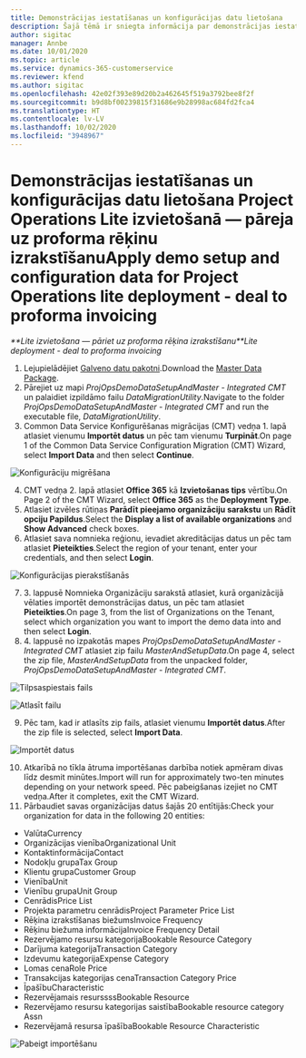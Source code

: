 ```yaml
---
title: Demonstrācijas iestatīšanas un konfigurācijas datu lietošana
description: Šajā tēmā ir sniegta informācija par demonstrācijas iestatīšanas un konfigurācijas datu lietošanu programmai Project Operations.
author: sigitac
manager: Annbe
ms.date: 10/01/2020
ms.topic: article
ms.service: dynamics-365-customerservice
ms.reviewer: kfend
ms.author: sigitac
ms.openlocfilehash: 42e02f393e89d20b2a462645f519a3792bee8f2f
ms.sourcegitcommit: b9d8bf00239815f31686e9b28998ac684fd2fca4
ms.translationtype: HT
ms.contentlocale: lv-LV
ms.lasthandoff: 10/02/2020
ms.locfileid: "3948967"
---
```

# <a name="apply-demo-setup-and-configuration-data-for-project-operations-lite-deployment---deal-to-proforma-invoicing"></a><span data-ttu-id="083e9-103">Demonstrācijas iestatīšanas un konfigurācijas datu lietošana Project Operations Lite izvietošanā — pāreja uz proforma rēķinu izrakstīšanu</span><span class="sxs-lookup"><span data-stu-id="083e9-103">Apply demo setup and configuration data for Project Operations lite deployment - deal to proforma invoicing</span></span>

<span data-ttu-id="083e9-104">_\*\*Lite izvietošana — pāriet uz proforma rēķina izrakstīšanu_</span><span class="sxs-lookup"><span data-stu-id="083e9-104">_\*\*Lite deployment - deal to proforma invoicing_</span></span>

1. <span data-ttu-id="083e9-105">Lejupielādējiet [Galveno datu pakotni](https://download.microsoft.com/download/3/4/1/341bf279-a64f-4baa-af31-ce624859b518/ProjOpsSampleSetupData%20-%20CE%20only%20CMT.zip).</span><span class="sxs-lookup"><span data-stu-id="083e9-105">Download the [Master Data Package](https://download.microsoft.com/download/3/4/1/341bf279-a64f-4baa-af31-ce624859b518/ProjOpsSampleSetupData%20-%20CE%20only%20CMT.zip).</span></span> 
2. <span data-ttu-id="083e9-106">Pārejiet uz mapi *ProjOpsDemoDataSetupAndMaster - Integrated CMT* un palaidiet izpildāmo failu *DataMigrationUtility*.</span><span class="sxs-lookup"><span data-stu-id="083e9-106">Navigate to the folder *ProjOpsDemoDataSetupAndMaster - Integrated CMT* and run the executable file, *DataMigrationUtility*.</span></span>
3. <span data-ttu-id="083e9-107">Common Data Service Konfigurēšanas migrācijas (CMT) vedņa 1. lapā atlasiet vienumu **Importēt datus** un pēc tam vienumu **Turpināt**.</span><span class="sxs-lookup"><span data-stu-id="083e9-107">On page 1 of the Common Data Service Configuration Migration (CMT) Wizard, select **Import Data** and then select **Continue**.</span></span>

![Konfigurāciju migrēšana](./media/1ConfigurationMigration.png)

4. <span data-ttu-id="083e9-109">CMT vedņa 2. lapā atlasiet **Office 365** kā **Izvietošanas tips** vērtību.</span><span class="sxs-lookup"><span data-stu-id="083e9-109">On Page 2 of the CMT Wizard, select **Office 365** as the **Deployment Type**.</span></span>
5. <span data-ttu-id="083e9-110">Atlasiet izvēles rūtiņas **Parādīt pieejamo organizāciju sarakstu** un **Rādīt opciju Papildus**.</span><span class="sxs-lookup"><span data-stu-id="083e9-110">Select the **Display a list of available organizations** and **Show Advanced** check boxes.</span></span>
6. <span data-ttu-id="083e9-111">Atlasiet sava nomnieka reģionu, ievadiet akreditācijas datus un pēc tam atlasiet **Pieteikties**.</span><span class="sxs-lookup"><span data-stu-id="083e9-111">Select the region of your tenant, enter your credentials, and then select **Login**.</span></span>

![Konfigurācijas pierakstīšanās](./media/2ConfigurationSignin.png)

7. <span data-ttu-id="083e9-113">3. lappusē Nomnieka Organizāciju sarakstā atlasiet, kurā organizācijā vēlaties importēt demonstrācijas datus, un pēc tam atlasiet **Pieteikties**.</span><span class="sxs-lookup"><span data-stu-id="083e9-113">On page 3, from the list of Organizations on the Tenant, select which organization you want to import the demo data into and then select **Login**.</span></span>
8. <span data-ttu-id="083e9-114">4. lappusē no izpakotās mapes *ProjOpsDemoDataSetupAndMaster - Integrated CMT* atlasiet zip failu *MasterAndSetupData*.</span><span class="sxs-lookup"><span data-stu-id="083e9-114">On page 4, select the zip file, *MasterAndSetupData* from the unpacked folder, *ProjOpsDemoDataSetupAndMaster - Integrated CMT*.</span></span>

![Tilpsaspiestais fails](./media/3ZipFile.png)

![Atlasīt failu](./media/4SelectAFile.png)

9. <span data-ttu-id="083e9-117">Pēc tam, kad ir atlasīts zip fails, atlasiet vienumu **Importēt datus**.</span><span class="sxs-lookup"><span data-stu-id="083e9-117">After the zip file is selected, select **Import Data**.</span></span>

![Importēt datus](./media/5ImportData.png)

10. <span data-ttu-id="083e9-119">Atkarībā no tīkla ātruma importēšanas darbība notiek apmēram divas līdz desmit minūtes.</span><span class="sxs-lookup"><span data-stu-id="083e9-119">Import will run for approximately two-ten minutes depending on your network speed.</span></span> <span data-ttu-id="083e9-120">Pēc pabeigšanas izejiet no CMT vedņa.</span><span class="sxs-lookup"><span data-stu-id="083e9-120">After it completes, exit the CMT Wizard.</span></span> 
11. <span data-ttu-id="083e9-121">Pārbaudiet savas organizācijas datus šajās 20 entītijās:</span><span class="sxs-lookup"><span data-stu-id="083e9-121">Check your organization for data in the following 20 entities:</span></span>

- <span data-ttu-id="083e9-122">Valūta</span><span class="sxs-lookup"><span data-stu-id="083e9-122">Currency</span></span>
- <span data-ttu-id="083e9-123">Organizācijas vienība</span><span class="sxs-lookup"><span data-stu-id="083e9-123">Organizational Unit</span></span>
- <span data-ttu-id="083e9-124">Kontaktinformācija</span><span class="sxs-lookup"><span data-stu-id="083e9-124">Contact</span></span>
- <span data-ttu-id="083e9-125">Nodokļu grupa</span><span class="sxs-lookup"><span data-stu-id="083e9-125">Tax Group</span></span>
- <span data-ttu-id="083e9-126">Klientu grupa</span><span class="sxs-lookup"><span data-stu-id="083e9-126">Customer Group</span></span>
- <span data-ttu-id="083e9-127">Vienība</span><span class="sxs-lookup"><span data-stu-id="083e9-127">Unit</span></span>
- <span data-ttu-id="083e9-128">Vienību grupa</span><span class="sxs-lookup"><span data-stu-id="083e9-128">Unit Group</span></span>
- <span data-ttu-id="083e9-129">Cenrādis</span><span class="sxs-lookup"><span data-stu-id="083e9-129">Price List</span></span>
- <span data-ttu-id="083e9-130">Projekta parametru cenrādis</span><span class="sxs-lookup"><span data-stu-id="083e9-130">Project Parameter Price List</span></span>
- <span data-ttu-id="083e9-131">Rēķina izrakstīšanas biežums</span><span class="sxs-lookup"><span data-stu-id="083e9-131">Invoice Frequency</span></span>
- <span data-ttu-id="083e9-132">Rēķinu biežuma informācija</span><span class="sxs-lookup"><span data-stu-id="083e9-132">Invoice Frequency Detail</span></span>
- <span data-ttu-id="083e9-133">Rezervējamo resursu kategorija</span><span class="sxs-lookup"><span data-stu-id="083e9-133">Bookable Resource Category</span></span>
- <span data-ttu-id="083e9-134">Darījuma kategorija</span><span class="sxs-lookup"><span data-stu-id="083e9-134">Transaction Category</span></span>
- <span data-ttu-id="083e9-135">Izdevumu kategorija</span><span class="sxs-lookup"><span data-stu-id="083e9-135">Expense Category</span></span>
- <span data-ttu-id="083e9-136">Lomas cena</span><span class="sxs-lookup"><span data-stu-id="083e9-136">Role Price</span></span>
- <span data-ttu-id="083e9-137">Transakcijas kategorijas cena</span><span class="sxs-lookup"><span data-stu-id="083e9-137">Transaction Category Price</span></span>
- <span data-ttu-id="083e9-138">Īpašību</span><span class="sxs-lookup"><span data-stu-id="083e9-138">Characteristic</span></span>
- <span data-ttu-id="083e9-139">Rezervējamais resurssss</span><span class="sxs-lookup"><span data-stu-id="083e9-139">Bookable Resource</span></span>
- <span data-ttu-id="083e9-140">Rezervējamo resursu kategorijas saistība</span><span class="sxs-lookup"><span data-stu-id="083e9-140">Bookable resource category Assn</span></span>
- <span data-ttu-id="083e9-141">Rezervējamā resursa īpašība</span><span class="sxs-lookup"><span data-stu-id="083e9-141">Bookable Resource Characteristic</span></span>

![Pabeigt importēšanu](./media/6CompleteImport.png)
